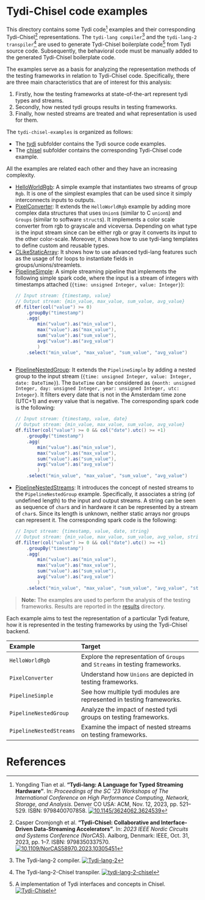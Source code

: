 # Tydi-Chisel code examples
This directory contains some Tydi code[^1] examples and their corresponding Tydi-Chisel[^2] representations.
The `tydi-lang compiler`[^3] and the `tydi-lang-2 transpiler`[^4] are used to generate Tydi-Chisel boilerplate code[^5] from Tydi source code.
Subsequently, the behavioral code must be manually added to the generated Tydi-Chisel boilerplate code.

The examples serve as a basis for analyzing the representation methods of the testing frameworks in relation to Tydi-Chisel code. 
Specifically, there are three main characteristics that are of interest for this analysis:
1. Firstly, how the testing frameworks at state-of-the-art represent tydi types and streams.
2. Secondly, how nested tydi groups results in testing frameworks.
3. Finally, how nested streams are treated and what representation is used for them. 

The `tydi-chisel-examples` is organized as follows:
- The [tydi](./tydi) subfolder contains the Tydi source code examples.
- The [chisel](./chisel) subfolder contains the corresponding Tydi-Chisel code example.

All the examples are related each other and they have an increasing complexity.
- [HelloWorldRgb](./tydi/src/HelloWorldRgb/): A simple example that instantiates two streams of group `Rgb`. It is one of the simplest examples that can be used since it simply interconnects inputs to outputs.
- [PixelConverter](./tydi/src/PixelConverter/): It extends the `HelloWorldRgb` example by adding more complex data structures that uses `Union`s (similar to C `union`s) and `Groups` (similar to software `struct`s). It implements a color scale converter from rgb to grayscale and viceversa. Depending on what type is the input stream since can be either rgb or gray it converts its input to the other color-scale. Moreover, it shows how to use tydi-lang templates to define custom and reusable types.
- [CLikeStaticArray](./tydi/src/CLikeStaticArray/): It shows how to use advanced tydi-lang features such as the usage of for loops to instantiate fields in groups/unions/streamlets.
- [PipelineSimple](./tydi/src/PipelineSimple/): A simple streaming pipeline that implements the following simple spark code, where the input is a stream of integers with timestamps attached (`{time: unsigned Integer, value: Integer}`):
  ```scala
  // Input stream: {timestamp, value}
  // Output stream: {min_value, max_value, sum_value, avg_value}
  df.filter(col("value") >= 0)
      .groupBy("timestamp")
      .agg( 
          min("value").as("min_value"), 
          max("value").as("max_value"), 
          sum("value").as("sum_value"), 
          avg("value").as("avg_value")
          )
      .select("min_value", "max_value", "sum_value", "avg_value")
        
  ```
- [PipelineNestedGroup](./tydi/src/PipelineNestedGroup/): It extends the `PipelineSimple` by adding a nested group to the input stream (`{time: unsigned Integer, value: Integer, date: DateTime}`). The `DateTime` can be considered as `{month: unsigned Integer, day: unsigned Integer, year: unsigned Integer, utc: Integer}`. It filters every date that is not in the Amsterdam time zone (UTC+1) and every value that is negative. The corresponding spark code is the following:
  ```scala
  // Input stream: {timestamp, value, date}
  // Output stream: {min_value, max_value, sum_value, avg_value}
  df.filter(col("value") >= 0 && col("date").utc() >= +1)
      .groupBy("timestamp")
      .agg( 
          min("value").as("min_value"), 
          max("value").as("max_value"), 
          sum("value").as("sum_value"), 
          avg("value").as("avg_value")
          )
      .select("min_value", "max_value", "sum_value", "avg_value")
  ```
- [PipelineNestedStreams](./tydi/src/PipelineNestedStream/): It introduces the concept of nested streams to the `PipelineNestedGroup` example. Specifically, it associates a string (of undefined length) to the input and output streams. A string can be seen as sequence of `char`s and in hardware it can be represented by a stream of `char`s. Since its length is unknown, neither static arrays nor groups can represent it. The corresponding spark code is the following:
  ```scala
  // Input stream: {timestamp, value, date, string}
  // Output stream: {min_value, max_value, sum_value, avg_value, string}
  df.filter(col("value") >= 0 && col("date").utc() >= +1)
      .groupBy("timestamp")
      .agg( 
          min("value").as("min_value"), 
          max("value").as("max_value"), 
          sum("value").as("sum_value"), 
          avg("value").as("avg_value")
          )
      .select("min_value", "max_value", "sum_value", "avg_value", "string")
  ```

> **Note:** The examples are used to perform the analysis of the testing frameworks. Results are reported in the 
> [results](/results) directory.


Each example aims to test the representation of a particular Tydi feature, how it is represented in the testing frameworks by using the Tydi-Chisel backend.

| Example                 | Target                                                                      |
| :---------------------- | :-------------------------------------------------------------------------- |
| `HelloWorldRgb`         | Explore the representation of `Groups` and `Streams` in testing frameworks. |
| `PixelConverter`        | Understand how `Unions` are depicted in testing frameworks.                 |
| `PipelineSimple`        | See how multiple tydi modules are represented in testing frameworks.        |
| `PipelineNestedGroup`   | Analyze the impact of nested tydi groups on testing frameworks.             |
| `PipelineNestedStreams` | Examine the impact of nested streams on testing frameworks.                 |
# References

[^1]: Yongding Tian et al. **“Tydi-lang: A Language for Typed Streaming Hardware”**. In: *Proceedings of the SC ’23 Workshops of The International Conference on High Performance Computing, Network, Storage, and Analysis*. Denver CO USA: ACM, Nov. 12, 2023, pp. 521–529. ISBN: 9798400707858. [![10.1145/3624062.3624539](https://zenodo.org/badge/DOI/10.1145/3624062.3624539.svg)](https://doi.org/10.1145/3624062.3624539)

[^2]: Casper Cromjongh et al. **“Tydi-Chisel: Collaborative and Interface-Driven Data-Streaming Accelerators”**. In: *2023 IEEE Nordic Circuits and Systems Conference (NorCAS*). Aalborg, Denmark: IEEE, Oct. 31, 2023, pp. 1–7. ISBN: 9798350337570. [![10.1109/NorCAS58970.2023.10305451](https://zenodo.org/badge/DOI/10.1109/NorCAS58970.2023.10305451.svg)](https://doi.org/10.1109/NorCAS58970.2023.10305451)

[^3]: The Tydi-lang-2 compiler. [![Tydi-lang-2](https://img.shields.io/badge/Github_Page-Tydi--lang--2-green)](https://github.com/twoentartian/tydi-lang-2) 

[^4]: The Tydi-lang-2-Chisel transpiler. [![tydi-lang-2-chisel](https://img.shields.io/badge/Github_Page-tydi--lang--2--chisel-green)](https://github.com/ccromjongh/tydi-lang-2-chisel)

[^5]: A implementation of Tydi interfaces and concepts in Chisel. [![Tydi-Chisel](https://img.shields.io/badge/Github_Page-Tydi--Chisel-green)](https://github.com/ccromjongh/Tydi-Chisel)